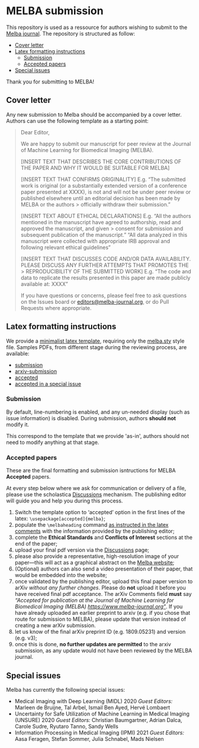 # MELBA submission

This repository is used as a ressource for authors wishing to submit to the [Melba journal](https://www.melba-journal.org). The repository is structured as follow:
* [Cover letter](#cover-letter)
* [Latex formatting instructions](#latex-formatting-instructions)
    * [Submission](#submission)
    * [Accepted papers](#accepted-papers)
* [Special issues](#special-issues)

Thank you for submitting to MELBA!

## Cover letter
Any new submission to Melba should be accompanied by a cover letter. Authors can use the following template as a starting point:
> Dear Editor,
>
> We are happy to submit our manuscript for peer review at the Journal of Machine Learning for Biomedical Imaging (MELBA).
>
> [INSERT TEXT THAT DESCRIBES THE CORE CONTRIBUTIONS OF THE PAPER AND WHY IT WOULD BE SUITABLE FOR MELBA]
>
> [INSERT TEXT THAT CONFIRMS ORIGINALITY]
> E.g. “The submitted work is original (or a substantially extended version of a conference paper presented at XXXX), is not and will not be under peer review or published elsewhere until an editorial decision has been made by MELBA or the authors > officially withdraw their submission.”
>
> [INSERT TEXT ABOUT ETHICAL DECLARATIONS]
> E.g. “All the authors mentioned in the manuscript have agreed to authorship, read and approved the manuscript, and given > consent for submission and subsequent publication of the manuscript.”
> “All data analyzed in this manuscript were collected with appropriate IRB approval and following relevant ethical guidelines”
>
> [INSERT TEXT THAT DISCUSSES CODE AND/OR DATA AVAILABILITY. PLEASE DISCUSS ANY FURTHER ATTEMPTS THAT PROMOTES THE > REPRODUCIBILITY OF THE SUBMITTED WORK]
> E.g. “The code and data to replicate the results presented in this paper are made publicly available at: XXXX”
>
> If you have questions or concerns, please feel free to ask questions on the Issues board or editors@melba-journal.org, or do Pull Requests where appropriate.

## Latex formatting instructions
We provide a [minimalist latex template](latex/melba-sample.tex), requiring only the [melba.sty](latex/melba.sty) style file. Samples PDFs, from different stage during the reviewing process, are available:
* [submission](latex/melba-sample-in-submission.pdf)
* [arxiv-submission](latex/melba-sample-arxiv-submission.pdf)
* [accepted](latex/melba-sample-accepted.pdf)
* [accepted in a special issue](latex/melba-sample-accepted-special-issue.pdf)

### Submission
By default, line-numbering is enabled, and any un-needed display (such as issue information) is disabled. During submission, authors **should not** modify it.

This correspond to the template that we provide 'as-in', authors should not need to modify anything at that stage.


### Accepted papers
These are the final formatting and submission isntructions for MELBA **Accepted** papers.

At every step below where we ask for communication or delivery of a file, please use the scholastica [Discussions](https://help.scholasticahq.com/article/117-how-do-discussions-work) mechanism. The publishing editor will guide you and help you during this process.

1. Switch the template option to ‘accepted’ option in the first lines of the latex: `\usepackage[accepted]{melba}`;
1. populate the `\melbaheading` command [as instructed in the latex comments](https://github.com/melba-journal/submission/blob/master/latex/melba-sample.tex#L29) with the information provided by the publishing editor;
1. complete the **Ethical Standards** and **Conflicts of Interest** sections at the end of the paper;
1. upload your final pdf version via the [Discussions](https://help.scholasticahq.com/article/117-how-do-discussions-work) page;
1. please also provide a representative, high-resolution image of your paper—this will act as a graphical abstract on the [Melba website](https://www.melba-journal.org);
1. (Optional) authors can also send a video presentation of their paper, that would be embedded into the website;
1. once validated by the publishing editor, upload this final paper version to arXiv *without any further changes*. Please do **not** upload it before you have received final pdf acceptance. The arXiv Comments field **must** say *“Accepted for publication at the Journal of Machine Learning for Biomedical Imaging (MELBA)  https://www.melba-journal.org”*. If you have already uploaded an earlier preprint to arxiv (e.g. if you chose that route for submission to MELBA), please update that version instead of creating a new arXiv submission.
1. let us know of the final arXiv preprint ID (e.g. 1809.05231) and version (e.g. v3);
1. once this is done, **no further updates are permitted** to the arxiv submission, as any update would not have been reviewed by the MELBA journal.


## Special issues
Melba has currently the following special issues:
* Medical Imaging with Deep Learning (MIDL) 2020
*Guest Editors:* Marleen de Bruijne, Tal Arbel, Ismail Ben Ayed, Hervé Lombaert
* Uncertainty for Safe Utilization of Machine Learning in Medical Imaging (UNSURE) 2020
*Guest Editors:* Christian Baumgartner, Adrian Dalca, Carole Sudre, Ryutaro Tanno, Sandy Wells
* Information Processing in Medical Imaging (IPMI) 2021
*Guest Editors:* Aasa Feragen, Stefan Sommer, Julia Schnabel, Mads Nielsen